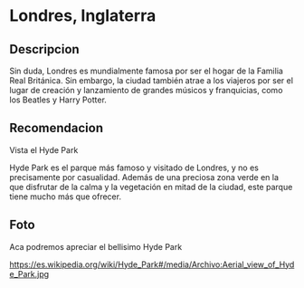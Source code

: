 # Londres, Inglaterra 

## Descripcion 

Sin duda, Londres es mundialmente famosa por ser el hogar de la Familia Real Británica. 
Sin embargo, la ciudad también atrae a los viajeros por ser el lugar de creación y 
lanzamiento de grandes músicos y franquicias, como los Beatles y Harry Potter.

## Recomendacion 

Vista el Hyde Park

Hyde Park es el parque más famoso y visitado de Londres, 
y no es precisamente por casualidad. Además de una preciosa zona verde 
en la que disfrutar de la calma y la vegetación en mitad de la ciudad, 
este parque tiene mucho más que ofrecer.

## Foto 

Aca podremos apreciar el bellisimo Hyde Park 

https://es.wikipedia.org/wiki/Hyde_Park#/media/Archivo:Aerial_view_of_Hyde_Park.jpg 



